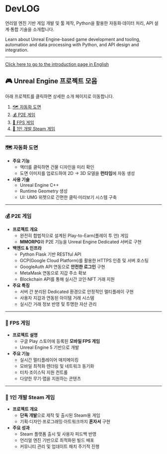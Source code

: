 # DevLOG
언리얼 엔진 기반 게임 개발 및 툴 제작, Python을 활용한 자동화·데이터 처리, API 설계·통합 기술을 소개합니다.

Learn about Unreal Engine-based game development and tooling, automation and data processing with Python, and API design and integration.

---

[Click here to go to the introduction page in English](./README_EN.md)

## 🎮 Unreal Engine 프로젝트 모음

아래 프로젝트를 클릭하면 상세한 소개 페이지로 이동합니다.

1. [🗺️ 자동화 도면](#자동화-도면)  
2. [💰 P2E 게임](#p2e-게임)  
3. [🔫 FPS 게임](#fps-게임)  
4. [🌟 1인 개발 Steam 게임](#1인-개발-steam-게임)  

---

### 🗺️ 자동화 도면
- **주요 기능**  
  - 액터를 클릭하면 건물 디자인을 미리 확인  
  - 도면 이미지를 업로드하여 2D → 3D 모델을 **런타임**에 자동 생성  
- **사용 기술**  
  - Unreal Engine C++  
  - Runtime Geometry 생성  
  - UI: UMG 위젯으로 간편한 클릭·미리보기 시스템 구축  

---

### 💰 P2E 게임
- **프로젝트 개요**  
  - 완전히 합법적으로 설계된 Play-to-Earn(플레이 투 언) 게임  
  - **MMORPG**와 P2E 기능을 Unreal Engine Dedicated 서버로 구현  
- **백엔드 & 인프라**  
  - Python Flask 기반 RESTful API  
  - GCP(Google Cloud Platform)를 활용한 HTTPS 인증 및 서버 호스팅  
  - GoogleAuth API 연동으로 **안전한 로그인** 구현  
  - MetaMask 연동으로 지갑 주소 확보  
  - Blockchain API를 통해 실시간 코인·NFT 거래 지원  
- **주요 특징**  
  - 서버 간 분리된 Dedicated 환경으로 안정적인 멀티플레이 구현  
  - 사용자 지갑과 연동된 아이템 거래 시스템  
  - 실시간 거래 정보 반영 및 투명한 자산 관리  

---

### 🔫 FPS 게임
- **프로젝트 설명**  
  - 구글 Play 스토어에 등록된 **모바일 FPS 게임**  
  - Unreal Engine 5 기반으로 개발  
- **주요 기능**  
  - 실시간 멀티플레이어 매치메이킹  
  - 모바일 최적화 렌더링 및 네트워크 동기화  
  - 터치·조이스틱 지원 컨트롤  
  - 다양한 무기·맵을 지원하는 콘텐츠  

---

### 🌟 1인 개발 Steam 게임
- **프로젝트 개요**  
  - **단독 개발**으로 제작 및 출시된 Steam용 게임  
  - 기획·디자인·프로그래밍·아트워크까지 **혼자서** 구현  
- **주요 성과**  
  - Steam 플랫폼 출시 및 사용자 피드백 반영  
  - 언리얼 엔진 기반으로 최적화된 빌드 배포  
  - 커뮤니티 관리 및 업데이트 패치 주기적 진행  

